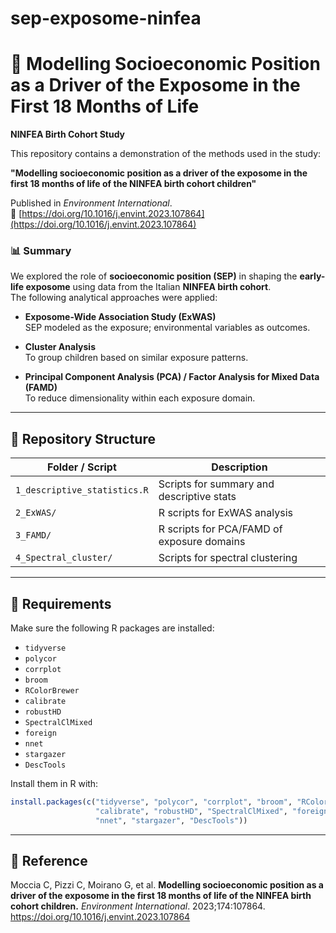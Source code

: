 # sep-exposome-ninfea
# 🧠 Modelling Socioeconomic Position as a Driver of the Exposome in the First 18 Months of Life  
**NINFEA Birth Cohort Study**

This repository contains a demonstration of the methods used in the study:

**"Modelling socioeconomic position as a driver of the exposome in the first 18 months of life of the NINFEA birth cohort children"**

Published in *Environment International*.  
🔗 [https://doi.org/10.1016/j.envint.2023.107864](https://doi.org/10.1016/j.envint.2023.107864)

### 📊 Summary

We explored the role of **socioeconomic position (SEP)** in shaping the **early-life exposome** using data from the Italian **NINFEA birth cohort**.  
The following analytical approaches were applied:

- **Exposome-Wide Association Study (ExWAS)**  
  SEP modeled as the exposure; environmental variables as outcomes.

- **Cluster Analysis**  
  To group children based on similar exposure patterns.

- **Principal Component Analysis (PCA) / Factor Analysis for Mixed Data (FAMD)**  
  To reduce dimensionality within each exposure domain.

---

## 📂 Repository Structure

| Folder / Script               | Description                                |
|------------------------------|--------------------------------------------|
| `1_descriptive_statistics.R` | Scripts for summary and descriptive stats  |
| `2_ExWAS/`                   | R scripts for ExWAS analysis               |
| `3_FAMD/`                    | R scripts for PCA/FAMD of exposure domains |
| `4_Spectral_cluster/`        | Scripts for spectral clustering            |

---

## 🔧 Requirements

Make sure the following R packages are installed:

- `tidyverse`  
- `polycor`  
- `corrplot`  
- `broom`  
- `RColorBrewer`  
- `calibrate`  
- `robustHD`  
- `SpectralClMixed`  
- `foreign`  
- `nnet`  
- `stargazer`  
- `DescTools`

Install them in R with:

```r
install.packages(c("tidyverse", "polycor", "corrplot", "broom", "RColorBrewer", 
                   "calibrate", "robustHD", "SpectralClMixed", "foreign", 
                   "nnet", "stargazer", "DescTools"))
```
---

## 📖 Reference
Moccia C, Pizzi C, Moirano G, et al.
**Modelling socioeconomic position as a driver of the exposome in the first 18 months of life of the NINFEA birth cohort children.**
*Environment International*. 2023;174:107864.
https://doi.org/10.1016/j.envint.2023.107864
